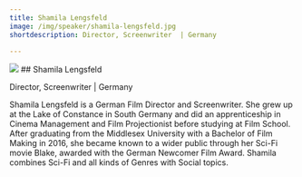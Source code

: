 ```yaml
---
title: Shamila Lengsfeld
image: /img/speaker/shamila-lengsfeld.jpg
shortdescription: Director, Screenwriter  | Germany

---
```

<img src="/img/speaker/shamila-lengsfeld.jpg">
## Shamila Lengsfeld

Director, Screenwriter  | Germany

Shamila Lengsfeld is a German Film Director and Screenwriter. She grew up at the Lake of Constance in South Germany and did an apprenticeship in Cinema Management and Film Projectionist before studying at Film School. After graduating from the Middlesex University with a Bachelor of Film Making in 2016, she became known to a wider public through her Sci-Fi movie Blake, awarded with the German Newcomer Film Award. Shamila combines Sci-Fi and all kinds of Genres with Social topics.

 



